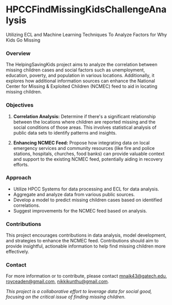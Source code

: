 # HPCCFindMissingKidsChallengeAnalysis
Utilizing ECL and Machine Learning Techniques To Analyze Factors for Why Kids Go Missing

### Overview
The HelpingSavingKids project aims to analyze the correlation between missing children cases and social factors such as unemployment, education, poverty, and population in various locations. Additionally, it explores how additional information sources can enhance the National Center for Missing & Exploited Children (NCMEC) feed to aid in locating missing children.

### Objectives
1. **Correlation Analysis:** Determine if there's a significant relationship between the locations where children are reported missing and the social conditions of those areas. This involves statistical analysis of public data sets to identify patterns and insights.
   
2. **Enhancing NCMEC Feed:** Propose how integrating data on local emergency services and community resources (like fire and police stations, hospitals, churches, food banks) can provide valuable context and support to the existing NCMEC feed, potentially aiding in recovery efforts.

### Approach
- Utilize HPCC Systems for data processing and ECL for data analysis.
- Aggregate and analyze data from various public sources.
- Develop a model to predict missing children cases based on identified correlations.
- Suggest improvements for the NCMEC feed based on analysis.

### Contributions
This project encourages contributions in data analysis, model development, and strategies to enhance the NCMEC feed. Contributions should aim to provide insightful, actionable information to help find missing children more effectively.

### Contact
For more information or to contribute, please contact mnaik43@gatech.edu, royceaden@gmail.com, nikkikunthu@gmail.com.

*This project is a collaborative effort to leverage data for social good, focusing on the critical issue of finding missing children.*
